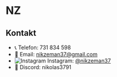 # NZ

## Kontakt

- 📞 Telefon: 731 834 598
- 📧 Email: [nikzeman37@gmail.com](mailto:nikzeman37@gmail.com)
- ![Instagram](https://images.app.goo.gl/N78zWhmEoZpwyBNp7) Instagram: [@nikzeman37](https://www.instagram.com/nikzeman37)
- 💬 Discord: nikolas3791
